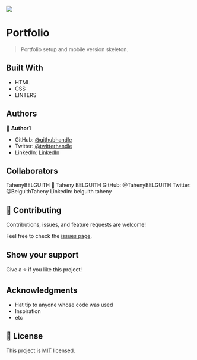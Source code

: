 ![](https://img.shields.io/badge/Microverse-blueviolet)

# Portfolio
> Portfolio setup and mobile version skeleton.


## Built With

- HTML
- CSS
- LINTERS

## Authors

👤 **Author1**

- GitHub: [@githubhandle](https://github.com/edubew)
- Twitter: [@twitterhandle](https://twitter.com/@edube_winne)
- LinkedIn: [LinkedIn](https://linkedin.com/in/winfred-edube-9820a422a/)

## Collaborators

TahenyBELGUITH
👩 Taheny BELGUITH
GitHub: @TahenyBELGUITH
Twitter: @BelguithTaheny
LinkedIn: belguith taheny


## 🤝 Contributing

Contributions, issues, and feature requests are welcome!

Feel free to check the [issues page](../../issues/).

## Show your support

Give a ⭐️ if you like this project!


## Acknowledgments

- Hat tip to anyone whose code was used
- Inspiration
- etc

## 📝 License

This project is [MIT](./MIT.md) licensed.
